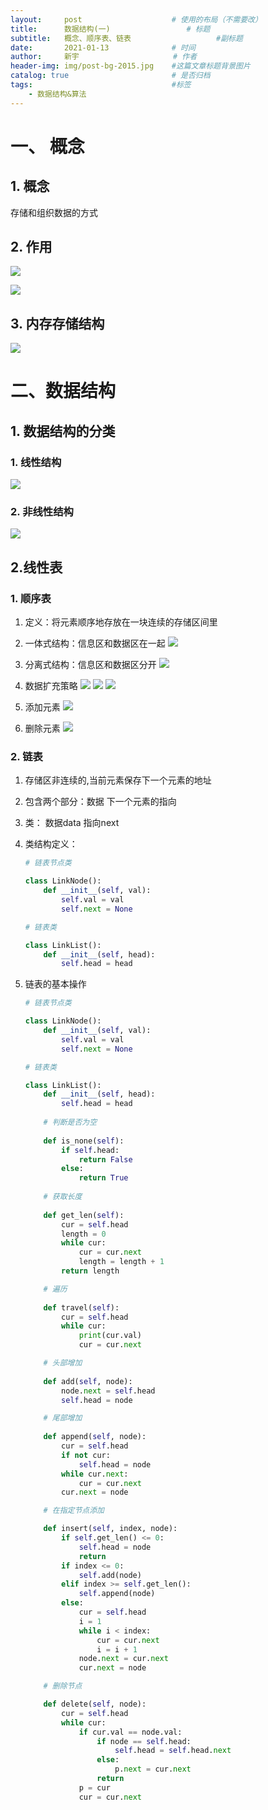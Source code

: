 ```yaml
---
layout:     post                    # 使用的布局（不需要改）
title:      数据结构(一)   				# 标题 
subtitle:   概念、顺序表、链表					#副标题
date:       2021-01-13              # 时间
author:     新宇                     # 作者
header-img: img/post-bg-2015.jpg    #这篇文章标题背景图片
catalog: true                       # 是否归档
tags:                               #标签
    - 数据结构&算法
---
```

# 一、 概念
## 1. 概念
存储和组织数据的方式
## 2. 作用

![](https://tva1.sinaimg.cn/large/008eGmZEly1gmm3j4vgq1j318a0ju12n.jpg)

![](https://tva1.sinaimg.cn/large/008eGmZEly1gmm3kw6y1vj313y0eun10.jpg)

## 3. 内存存储结构
![](https://tva1.sinaimg.cn/large/008eGmZEly1gmm484zwfpj310e0ko43h.jpg)

# 二、数据结构
## 1. 数据结构的分类
### 1. 线性结构
![](https://tva1.sinaimg.cn/large/008eGmZEly1gmm4ffe48cj30wk0l644o.jpg)
### 2. 非线性结构
![](https://tva1.sinaimg.cn/large/008eGmZEly1gmm4fgevb9j30ty0lcqa3.jpg)

## 2.线性表

### 1. 顺序表
1. 定义：将元素顺序地存放在一块连续的存储区间里
2. 一体式结构：信息区和数据区在一起
	![](https://tva1.sinaimg.cn/large/008eGmZEly1gmm4tphfysj31960j8n4u.jpg)

3. 分离式结构：信息区和数据区分开
	![](https://tva1.sinaimg.cn/large/008eGmZEly1gmm4q4dms1j30u40j4q6c.jpg)

4. 数据扩充策略
	![](https://tva1.sinaimg.cn/large/008eGmZEly1gmm68mb06yj30ym0j8te1.jpg)
	![](https://tva1.sinaimg.cn/large/008eGmZEly1gmm6a3l9j7j31360bgjv3.jpg)
	![](https://tva1.sinaimg.cn/large/008eGmZEly1gmm6de0mm4j30x80bigpg.jpg)

5. 添加元素
	![](https://tva1.sinaimg.cn/large/008eGmZEly1gmm6nopkxmj30v00iydl5.jpg)
	
6. 删除元素
	![](https://tva1.sinaimg.cn/large/008eGmZEly1gmm6nqedrpj30v00jgte1.jpg)

### 2. 链表
1. 存储区非连续的,当前元素保存下一个元素的地址
2. 包含两个部分：数据 下一个元素的指向
3. 类： 数据data 指向next
4. 类结构定义：

	```python
	# 链表节点类

	class LinkNode():
	    def __init__(self, val):
	        self.val = val
	        self.next = None

	# 链表类

	class LinkList():
	    def __init__(self, head):
	        self.head = head

	```

5. 链表的基本操作

	```python
	# 链表节点类

	class LinkNode():
	    def __init__(self, val):
	        self.val = val
	        self.next = None

	# 链表类

	class LinkList():
	    def __init__(self, head):
	        self.head = head
	        
	    # 判断是否为空
	    
	    def is_none(self):
	        if self.head:
	            return False
	        else:
	            return True
	        
	    # 获取长度
	    
	    def get_len(self):
	        cur = self.head
	        length = 0
	        while cur:
	            cur = cur.next
	            length = length + 1
	        return length

	    # 遍历
	    
	    def travel(self):
	        cur = self.head
	        while cur:
	            print(cur.val)
	            cur = cur.next

	    # 头部增加
	    
	    def add(self, node):
	        node.next = self.head
	        self.head = node

	    # 尾部增加
	    
	    def append(self, node):
	        cur = self.head
	        if not cur:
	            self.head = node
	        while cur.next:
	            cur = cur.next
	        cur.next = node

	    # 在指定节点添加

	    def insert(self, index, node):
	        if self.get_len() <= 0:
	            self.head = node
	            return
	        if index <= 0:
	            self.add(node)
	        elif index >= self.get_len():
	            self.append(node)
	        else:
	            cur = self.head
	            i = 1
	            while i < index:
	                cur = cur.next
	                i = i + 1
	            node.next = cur.next
	            cur.next = node

		# 删除节点

	    def delete(self, node):
	        cur = self.head
	        while cur:
	            if cur.val == node.val:
	                if node == self.head:
	                    self.head = self.head.next
	                else:
	                    p.next = cur.next
	                return
	            p = cur
	            cur = cur.next
	```


